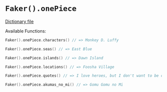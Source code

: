 # `Faker().onePiece`

[Dictionary file](../src/main/resources/locales/en/one_piece.yml)

Available Functions:  
```kotlin
Faker().onePiece.characters() // => Monkey D. Luffy

Faker().onePiece.seas() // => East Blue

Faker().onePiece.islands() // => Dawn Island

Faker().onePiece.locations() // => Foosha Village

Faker().onePiece.quotes() // => I love heroes, but I don't want to be one. Do you even know what a hero is!? For example, you have some meat. Pirates will feast on the meat, but the hero will distribute it among the people! I want to eat the meat!

Faker().onePiece.akumas_no_mi() // => Gomu Gomu no Mi
```
